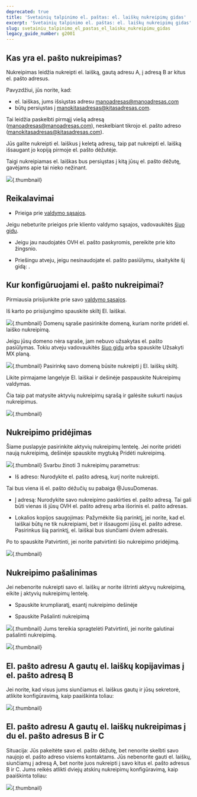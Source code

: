 ```yaml
---
deprecated: true
title: 'Svetainių talpinimo el. paštas: el. laiškų nukreipimų gidas'
excerpt: 'Svetainių talpinimo el. paštas: el. laiškų nukreipimų gidas'
slug: svetainiu_talpinimo_el_pastas_el_laisku_nukreipimu_gidas
legacy_guide_number: g2001
---
```



## Kas yra el. pašto nukreipimas?
Nukreipimas leidžia nukreipti el. laišką, gautą adresu A, į adresą B ar kitus el. pašto adresus.

Pavyzdžiui, jūs norite, kad:

- el. laiškas, jums išsiųstas adresu manoadresas@manoadresas.com
- būtų persiųstas į manokitasadresas@kitasadresas.com.


Tai leidžia paskelbti pirmąjį viešą adresą (manoadresas@manoadresas.com), neskelbiant tikrojo el. pašto adreso (manokitasadresas@kitasadresas.com).

Jūs galite nukreipti el. laiškus į keletą adresų, taip pat nukreipti el. laišką išsaugant jo kopiją pirmoje el. pašto dėžutėje.

Taigi nukreipiamas el. laiškas bus persiųstas į kitą jūsų el. pašto dėžutę, gavėjams apie tai nieko nežinant.

![](images/img_3339.jpg){.thumbnail}


## Reikalavimai

- Prieiga prie [valdymo sąsajos](https://www.ovh.com/manager/web/login/). 

Jeigu nebeturite prieigos prie kliento valdymo sąsajos, vadovaukitės [šiuo gidu](https://www.ovh.lt/g1909.slaptazodziu-valdymas).


- Jeigu jau naudojatės OVH el. pašto paskyromis, pereikite prie kito žingsnio.

- Priešingu atveju, jeigu nesinaudojate el. pašto pasiūlymu, skaitykite šį gidą: []({legacy}2012).




## Kur konfigūruojami el. pašto nukreipimai?
Pirmiausia prisijunkite prie savo [valdymo sąsajos](https://www.ovh.com/manager/web/login/).

Iš karto po prisijungimo spauskite skiltį El. laiškai.

![](images/img_3334.jpg){.thumbnail}
Domenų sąraše pasirinkite domeną, kuriam norite pridėti el. laiško nukreipimą.

Jeigu jūsų domeno nėra sąraše, jam nebuvo užsakytas el. pašto pasiūlymas. Tokiu atveju vadovaukitės [šiuo gidu](https://www.ovh.lt/g1864.mz-plano-uzsakymas) arba spauskite Užsakyti MX planą.

![](images/img_3332.jpg){.thumbnail}
Pasirinkę savo domeną būsite nukreipti į El. laiškų skiltį.

Likite pirmajame langelyje El. laiškai ir dešinėje paspauskite Nukreipimų valdymas.

Čia taip pat matysite aktyvių nukreipimų sąrašą ir galėsite sukurti naujus nukreipimus.

![](images/img_3333.jpg){.thumbnail}


## Nukreipimo pridėjimas
Šiame puslapyje pasirinkite aktyvių nukreipimų lentelę.
Jei norite pridėti naują nukreipimą, dešinėje spauskite mygtuką Pridėti nukreipimą.

![](images/img_3336.jpg){.thumbnail}
Svarbu žinoti 3 nukreipimų parametrus:


- Iš adreso: Nurodykite el. pašto adresą, kurį norite nukreipti.

Tai bus viena iš el. pašto dėžučių su pabaiga @JusuDomenas.


- Į adresą: Nurodykite savo nukreipimo paskirties el. pašto adresą. Tai gali būti vienas iš jūsų OVH el. pašto adresų arba išorinis el. pašto adresas.

- Lokalios kopijos saugojimas: Pažymėkite šią parinktį, jei norite, kad el. laiškai būtų ne tik nukreipiami, bet ir išsaugomi jūsų el. pašto adrese. Pasirinkus šią parinktį, el. laiškai bus siunčiami dviem adresais. 


Po to spauskite Patvirtinti, jei norite patvirtinti šio nukreipimo pridėjimą.

![](images/img_3335.jpg){.thumbnail}


## Nukreipimo pašalinimas
Jei nebenorite nukreipti savo el. laiškų ar norite ištrinti aktyvų nukreipimą, eikite į aktyvių nukreipimų lentelę.


- Spauskite krumpliaratį, esantį nukreipimo dešinėje

- Spauskite Pašalinti nukreipimą



![](images/img_3337.jpg){.thumbnail}
Jums tereikia spragtelėti Patvirtinti, jei norite galutinai pašalinti nukreipimą.

![](images/img_3338.jpg){.thumbnail}


## El. pašto adresu A gautų el. laiškų kopijavimas į el. pašto adresą B
Jei norite, kad visus jums siunčiamus el. laiškus gautų ir jūsų sekretorė, atlikite konfigūravimą, kaip paaiškinta toliau:

![](images/img_3340.jpg){.thumbnail}


## El. pašto adresu A gautų el. laiškų nukreipimas į du el. pašto adresus B ir C
Situacija:
Jūs pakeitėte savo el. pašto dėžutę, bet nenorite skelbti savo naujojo el. pašto adreso visiems kontaktams.
Jūs nebenorite gauti el. laiškų, siunčiamų į adresą A, bet norite juos nukreipti į savo kitus el. pašto adresus B ir C.
Jums reikės atlikti dviejų atskirų nukreipimų konfigūravimą, kaip paaiškinta toliau:

![](images/img_3341.jpg){.thumbnail}

